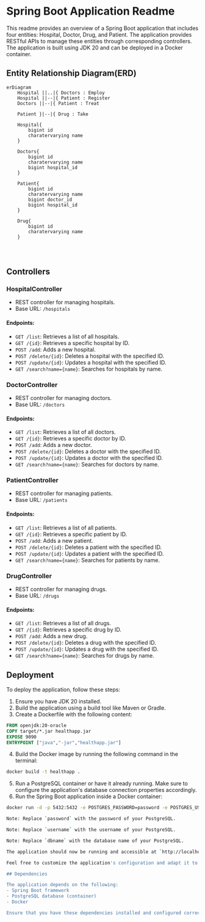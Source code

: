 # Spring Boot Application Readme

This readme provides an overview of a Spring Boot application that includes four entities: Hospital, Doctor, Drug, and Patient. The application provides RESTful APIs to manage these entities through corresponding controllers. The application is built using JDK 20 and can be deployed in a Docker container.

## Entity Relationship Diagram(ERD)

```mermaid
erDiagram
    Hospital ||..|{ Doctors : Employ
    Hospital ||--|{ Patient : Register
    Doctors ||--|{ Patient : Treat
  
    Patient }|--|{ Drug : Take

    Hospital{
        bigint id
        charatervarying name
    }

    Doctors{
        bigint id
        charatervarying name
        bigint hospital_id
    }

    Patient{
        bigint id
        charatervarying name
        bigint doctor_id
        bigint hospital_id
    }

    Drug{
        bigint id
        charatervarying name
    }


    
```

## Controllers

### HospitalController
- REST controller for managing hospitals.
- Base URL: `/hospitals`

#### Endpoints:
- `GET /list`: Retrieves a list of all hospitals.
- `GET /{id}`: Retrieves a specific hospital by ID.
- `POST /add`: Adds a new hospital.
- `POST /delete/{id}`: Deletes a hospital with the specified ID.
- `POST /update/{id}`: Updates a hospital with the specified ID.
- `GET /search?name={name}`: Searches for hospitals by name.

### DoctorController
- REST controller for managing doctors.
- Base URL: `/doctors`

#### Endpoints:
- `GET /list`: Retrieves a list of all doctors.
- `GET /{id}`: Retrieves a specific doctor by ID.
- `POST /add`: Adds a new doctor.
- `POST /delete/{id}`: Deletes a doctor with the specified ID.
- `POST /update/{id}`: Updates a doctor with the specified ID.
- `GET /search?name={name}`: Searches for doctors by name.

### PatientController
- REST controller for managing patients.
- Base URL: `/patients`

#### Endpoints:
- `GET /list`: Retrieves a list of all patients.
- `GET /{id}`: Retrieves a specific patient by ID.
- `POST /add`: Adds a new patient.
- `POST /delete/{id}`: Deletes a patient with the specified ID.
- `POST /update/{id}`: Updates a patient with the specified ID.
- `GET /search?name={name}`: Searches for patients by name.

### DrugController
- REST controller for managing drugs.
- Base URL: `/drugs`

#### Endpoints:
- `GET /list`: Retrieves a list of all drugs.
- `GET /{id}`: Retrieves a specific drug by ID.
- `POST /add`: Adds a new drug.
- `POST /delete/{id}`: Deletes a drug with the specified ID.
- `POST /update/{id}`: Updates a drug with the specified ID.
- `GET /search?name={name}`: Searches for drugs by name.

## Deployment

To deploy the application, follow these steps:

1. Ensure you have JDK 20 installed.
2. Build the application using a build tool like Maven or Gradle.
3. Create a Dockerfile with the following content:

```Dockerfile
FROM openjdk:20-oracle
COPY target/*.jar healthapp.jar
EXPOSE 9090
ENTRYPOINT ["java","-jar","healthapp.jar"]
```

4. Build the Docker image by running the following command in the terminal:

```bash
docker build -t healthapp .
```

5. Run a PostgreSQL container or have it already running. Make sure to configure the application's database connection properties accordingly.
6. Run the Spring Boot application inside a Docker container:

```bash
docker run -d -p 5432:5432 -e POSTGRES_PASSWORD=password -e POSTGRES_USER=username -e POSTGRES_DB=dbname -v C:\postgres_container_data:/var/lib/postgresql/data --name=containername postgres```

Note: Replace `password` with the password of your PostgreSQL.

Note: Replace `username` with the username of your PostgreSQL.

Note: Replace `dbname` with the database name of your PostgreSQL.

The application should now be running and accessible at `http://localhost:9090`.

Feel free to customize the application's configuration and adapt it to your specific needs.

## Dependencies

The application depends on the following:
- Spring Boot framework
- PostgreSQL database (container)
- Docker

Ensure that you have these dependencies installed and configured correctly.
